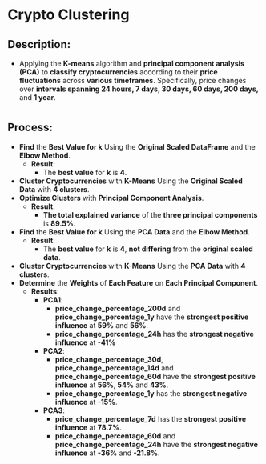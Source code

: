 #
# Crypto Clustering

## Description:
* Applying the __K-means__ algorithm and __principal component analysis (PCA)__ to __classify cryptocurrencies__ according to their __price fluctuations__ across __various timeframes__. Specifically, price changes over __intervals spanning 24 hours, 7 days, 30 days, 60 days, 200 days,__ and __1 year__.
#
## __Process__:
* __Find__ the __Best Value for k__ Using the __Original Scaled DataFrame__ and the __Elbow Method__.
    * __Result__:
        * The __best value__ for __k__ is __4__.
* __Cluster Cryptocurrencies__ with __K-Means__ Using the __Original Scaled Data__ with __4 clusters__.
* __Optimize Clusters__ with __Principal Component Analysis__.
    * __Result__:
        * __The total explained variance__ of the __three principal components__ is __89.5%__.
* __Find__ the __Best Value for k__ Using the __PCA Data__ and the __Elbow Method__.
    * __Result__:
        * The __best value__ for __k__ is __4__, __not differing__ from the __original scaled data__.
* __Cluster Cryptocurrencies__ with __K-Means__ Using the __PCA Data__ with __4 clusters__.
* __Determine__ the __Weights__ of __Each Feature__ on __Each Principal Component__.
    * __Results__:
        * __PCA1__: 
            * __price_change_percentage_200d__ and __price_change_percentage_1y__ have the __strongest positive influence__ at __59%__ and __56%__. 
            * __price_change_percentage_24h__ has the __strongest negative influence__ at __-41%__
        * __PCA2__: 
            * __price_change_percentage_30d__, __price_change_percentage_14d__ and __price_change_percentage_60d__ have the __strongest positive influence__ at __56%, 54%__ and __43%__. 
            * __price_change_percentage_1y__ has the __strongest negative influence__ at __-15%__.
        * __PCA3__: 
            * __price_change_percentage_7d__ has the __strongest positive influence__ at __78.7%__. 
            * __price_change_percentage_60d__ and __price_change_percentage_24h__ have the __strongest negative influence__ at __-36%__ and __-21.8%__.
